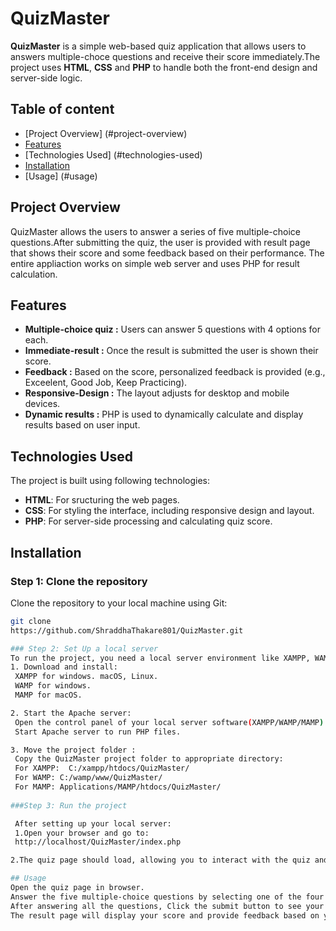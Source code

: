# QuizMaster
**QuizMaster** is a simple web-based quiz application that allows users to answers multiple-choce questions and receive their score immediately.The project uses **HTML**, **CSS** and **PHP** to handle both the front-end design and server-side logic.

## Table of content
- [Project Overview]
(#project-overview)
- [Features](#features)
- [Technologies Used]
(#technologies-used)
- [Installation](#installation)
- [Usage] (#usage)

## Project Overview

QuizMaster allows the users to answer a series of five multiple-choice questions.After submitting the quiz, the user is provided with result page that shows their score and some feedback based on their performance. The entire appliaction works on simple web server and uses PHP for result calculation.

## Features

- **Multiple-choice quiz :** Users can answer 5 questions with 4 options for each.
- **Immediate-result :** Once the result is submitted the user is shown their score.
- **Feedback :** Based on the score, personalized feedback is provided (e.g., Exceelent, Good Job, Keep Practicing).
- **Responsive-Design :** The layout adjusts for desktop and mobile devices.
- **Dynamic results :** PHP is used to dynamically calculate and display results based on user input.

## Technologies Used

The project is built using following technologies:
- **HTML**: For sructuring the web pages.
- **CSS**: For styling the interface, including responsive design and layout.
- **PHP**: For server-side processing and calculating quiz score.

## Installation
### Step 1: Clone the repository
Clone the repository to your local machine using Git:
```bash
git clone
https://github.com/ShraddhaThakare801/QuizMaster.git

### Step 2: Set Up a local server
To run the project, you need a local server environment like XAMPP, WAMP OR MAMP.
1. Download and install: 
 XAMPP for windows. macOS, Linux.
 WAMP for windows.
 MAMP for macOS.

2. Start the Apache server: 
 Open the control panel of your local server software(XAMPP/WAMP/MAMP).
 Start Apache server to run PHP files.

3. Move the project folder :
 Copy the QuizMaster project folder to appropriate directory:
 For XAMPP:  C:/xampp/htdocs/QuizMaster/
 For WAMP: C:/wamp/www/QuizMaster/
 For MAMP: Applications/MAMP/htdocs/QuizMaster/
 
###Step 3: Run the project

 After setting up your local server: 
 1.Open your browser and go to: 
 http://localhost/QuizMaster/index.php

2.The quiz page should load, allowing you to interact with the quiz and see the results.

## Usage
Open the quiz page in browser.
Answer the five multiple-choice questions by selecting one of the four options provided for each question.
After answering all the questions, Click the submit button to see your results.
The result page will display your score and provide feedback based on your performance.
